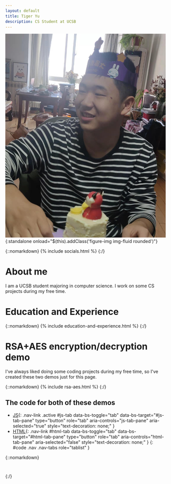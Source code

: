 ```yaml
---
layout: default
title: Tiger Yu
description: CS Student at UCSB
---
```


<div class="row">
  <div class="col-5">

![Me at my birthday party in China.](/profile.jpg){:standalone onload="$(this).addClass('figure-img img-fluid rounded')"}

{::nomarkdown}
  {% include socials.html %}
{:/}

  </div>
  <div class="col">

# About me

I am a UCSB student majoring in computer science. I work on some CS projects during my free time.

# Education and Experience

{::nomarkdown}
  {% include education-and-experience.html %}
{:/}

  </div>
</div>

# RSA+AES encryption/decryption demo

I've always liked doing some coding projects during my free time, so I've created these two demos just for this page.

<script src="rsa-aes.js"></script>

{::nomarkdown}
  {% include rsa-aes.html %}
{:/}

## The code for both of these demos

- [JS](){:
  .nav-link
  .active
  #js-tab
  data-bs-toggle="tab"
  data-bs-target="#js-tab-pane"
  type="button"
  role="tab"
  aria-controls="js-tab-pane"
  aria-selected="true"
  style="text-decoration: none;"
  }
- [HTML](){:
  .nav-link
  #html-tab
  data-bs-toggle="tab"
  data-bs-target="#html-tab-pane"
  type="button"
  role="tab"
  aria-controls="html-tab-pane"
  aria-selected="false"
  style="text-decoration: none;"
  }
{: #code .nav .nav-tabs role="tablist" }

{::nomarkdown}
  <div class="tab-content" id="myTabContent">
    <div class="tab-pane fade show active" id="js-tab-pane" role="tabpanel" aria-labelledby="js-tab" tabindex="0">
      <pre><code id="js-code"></code></pre>
    </div>
    <div class="tab-pane fade" id="html-tab-pane" role="tabpanel" aria-labelledby="html-tab" tabindex="0">
      <pre><code id="html-code"></code></pre>
    </div>
  </div>
{:/}

<script>
  $(document).ready(async function () {
    $("ul#code > li").addClass('nav-item').attr('role', 'presentation');
console.log(await(await fetch("/rsa-aes.js")).text());
    $("code#js-code").text(await (await fetch("/rsa-aes.js")).text());
    $("code#html-code").text(await (await fetch("/rsa-aes.html")).text());
  });
</script>
